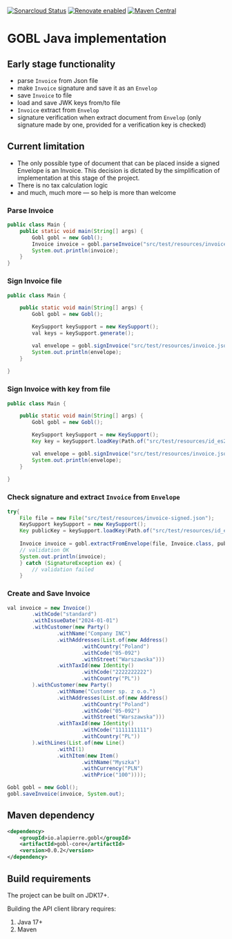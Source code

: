 [![Sonarcloud Status](https://sonarcloud.io/api/project_badges/measure?project=alapierre_ksef-java-rest-client&metric=alert_status)](https://sonarcloud.io/dashboard?id=alapierre_gobl.java)
[![Renovate enabled](https://img.shields.io/badge/renovate-enabled-brightgreen.svg)](https://renovatebot.com/)
[![Maven Central](http://img.shields.io/maven-central/v/io.alapierre.gobl/gobl-java)](https://search.maven.org/artifact/io.alapierre.gobl/gobl-java)

# GOBL Java implementation

## Early stage functionality

- parse `Invoice` from Json file
- make `Invoice` signature and save it as an `Envelop`
- save `Invoice` to file
- load and save JWK keys from/to file
- `Invoice` extract from `Envelop`
- signature verification when extract document from `Envelop` (only signature made by one, provided for a verification key is checked)

## Current limitation

- The only possible type of document that can be placed inside a signed Envelope is an Invoice. This decision is dictated by the simplification of implementation at this stage of the project.
- There is no tax calculation logic
- and much, much more — so help is more than welcome

### Parse Invoice

````java
public class Main {
    public static void main(String[] args) {
        Gobl gobl = new Gobl();
        Invoice invoice = gobl.parseInvoice("src/test/resources/invoice.json");
        System.out.println(invoice);
    }
}
````

### Sign Invoice file

````java
public class Main {

    public static void main(String[] args) {
        Gobl gobl = new Gobl();

        KeySupport keySupport = new KeySupport();
        val keys = keySupport.generate();

        val envelope = gobl.signInvoice("src/test/resources/invoice.json", keys.privateKey(), UUID.randomUUID());
        System.out.println(envelope);
    }
    
}
````

### Sign Invoice with key from file

````java
public class Main {

    public static void main(String[] args) {
        Gobl gobl = new Gobl();

        KeySupport keySupport = new KeySupport();
        Key key = keySupport.loadKey(Path.of("src/test/resources/id_es256.jwk"));

        val envelope = gobl.signInvoice("src/test/resources/invoice.json", (ECPrivateKey) key, UUID.randomUUID());
        System.out.println(envelope);
    }
    
}
````

### Check signature and extract `Invoice` from `Envelope`

````java
try{
    File file = new File("src/test/resources/invoice-signed.json");
    KeySupport keySupport = new KeySupport();
    Key publicKey = keySupport.loadKey(Path.of("src/test/resources/id_es256.pub.jwk"));
    
    Invoice invoice = gobl.extractFromEnvelope(file, Invoice.class, publicKey); 
    // validation OK
    System.out.println(invoice);
    } catch (SignatureException ex) {
        // validation failed
    }   
````

### Create and Save Invoice

````java
val invoice = new Invoice()
        .withCode("standard")
        .withIssueDate("2024-01-01")
        .withCustomer(new Party()
                .withName("Company INC")
                .withAddresses(List.of(new Address()
                        .withCountry("Poland")
                        .withCode("05-092")
                        .withStreet("Warszawska")))
                .withTaxId(new Identity()
                        .withCode("2222222222")
                        .withCountry("PL"))
        ).withCustomer(new Party()
                .withName("Customer sp. z o.o.")
                .withAddresses(List.of(new Address()
                        .withCountry("Poland")
                        .withCode("05-092")
                        .withStreet("Warszawska")))
                .withTaxId(new Identity()
                        .withCode("1111111111")
                        .withCountry("PL"))
        ).withLines(List.of(new Line()
                .withI(1)
                .withItem(new Item()
                        .withName("Myszka")
                        .withCurrency("PLN")
                        .withPrice("100"))));

Gobl gobl = new Gobl();
gobl.saveInvoice(invoice, System.out);
````

## Maven dependency

````xml
<dependency>
    <groupId>io.alapierre.gobl</groupId>
    <artifactId>gobl-core</artifactId>
    <version>0.0.2</version>
</dependency>
````

## Build requirements

The project can be built on JDK17+.

Building the API client library requires:
1. Java 17+
2. Maven
